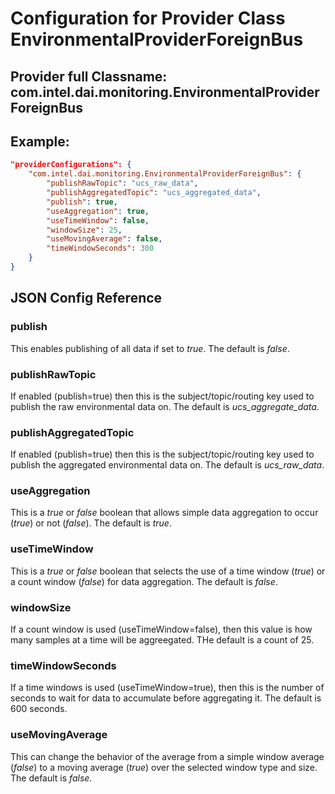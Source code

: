 # Configuration for Provider Class EnvironmentalProviderForeignBus #
## Provider full Classname: __com.intel.dai.monitoring.EnvironmentalProviderForeignBus__ ##
## Example: ##
```json
"providerConfigurations": {
    "com.intel.dai.monitoring.EnvironmentalProviderForeignBus": {
        "publishRawTopic": "ucs_raw_data",
        "publishAggregatedTopic": "ucs_aggregated_data",
        "publish": true,
        "useAggregation": true,
        "useTimeWindow": false,
        "windowSize": 25,
        "useMovingAverage": false,
        "timeWindowSeconds": 300
    }
}
```
## JSON Config Reference ##

### publish ###
This enables publishing of all data if set to _true_.  The default is _false_.

### publishRawTopic ###
If enabled (publish=true) then this is the subject/topic/routing key used to publish the raw environmental data on. The default is _ucs_aggregate_data_.

### publishAggregatedTopic ###
If enabled (publish=true) then this is the subject/topic/routing key used to publish the aggregated environmental data on. The default is _ucs_raw_data_.

### useAggregation ###
This is a _true_ or _false_ boolean that allows simple data aggregation to occur (_true_) or not (_false_). The default is _true_.

### useTimeWindow ###
This is a _true_ or _false_ boolean that selects the use of a time window (_true_) or a count window (_false_) for data aggregation. The default is _false_.

### windowSize ###
If a count window is used (useTimeWindow=false), then this value is how many samples at a time will be aggreegated. THe default is a count of 25.

### timeWindowSeconds ###
If a time windows is used (useTimeWindow=true), then this is the number of seconds to wait for data to accumulate before aggregating it. The default is 600 seconds.

### useMovingAverage ###
This can change the behavior of the average from a simple window average (_false_) to a moving average (_true_) over the selected window type and size. The default is _false_.
